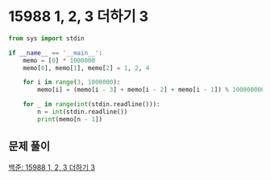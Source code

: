 # 15988 1, 2, 3 더하기 3

```python
from sys import stdin

if __name__ == '__main__':
    memo = [0] * 1000000
    memo[0], memo[1], memo[2] = 1, 2, 4

    for i in range(3, 1000000):
        memo[i] = (memo[i - 3] + memo[i - 2] + memo[i - 1]) % 1000000009

    for _ in range(int(stdin.readline())):
        n = int(stdin.readline())
        print(memo[n - 1])
```



## 문제 풀이

[백준: 15988 1, 2, 3 더하기 3](https://dirmathfl.tistory.com/99)

